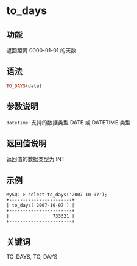 # to_days

## 功能

返回距离 0000-01-01 的天数

## 语法

```Haskell
TO_DAYS(date)
```

## 参数说明

`datetime`: 支持的数据类型 DATE 或 DATETIME 类型

## 返回值说明

返回值的数据类型为 INT

## 示例

```Plain Text
MySQL > select to_days('2007-10-07');
+-----------------------+
| to_days('2007-10-07') |
+-----------------------+
|                733321 |
+-----------------------+
```

## 关键词

TO_DAYS, TO, DAYS
